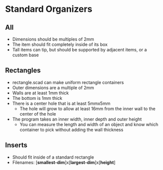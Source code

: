 # Standard Organizers

## All
- Dimensions should be multiples of 2mm
- The item should fit completely inside of its box
- Tall items can tip, but should be supported by adjacent items, or a custom base

## Rectangles
- rectangle.scad can make uniform rectangle containers
- Outer dimensions are a multiple of 2mm
- Walls are at least 1mm thick
- The bottom is 1mm thick
- There is a center hole that is at least 5mmx5mm
    - The hole will grow to allow at least 16mm from the inner wall to the center of the hole
- The program takes an inner width, inner depth and outer height
    - You can measure the length and width of an object and know which container to pick without adding the wall thickness

## Inserts
- Should fit inside of a standard rectangle
- Filenames: [**smallest-dim**]x[**largest-dim**]x[**height**]
